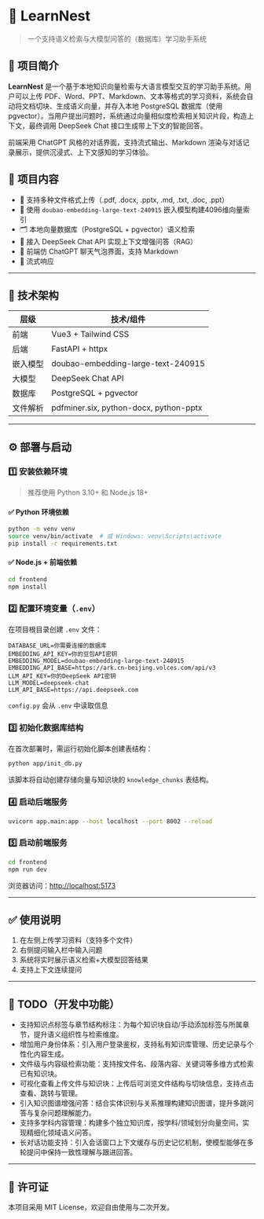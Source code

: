 # 🪺 LearnNest

> 一个支持语义检索与大模型问答的（数据库）学习助手系统

## 📘 项目简介

**LearnNest** 是一个基于本地知识向量检索与大语言模型交互的学习助手系统。用户可以上传 PDF、Word、PPT、Markdown、文本等格式的学习资料，系统会自动将文档切块、生成语义向量，并存入本地 PostgreSQL 数据库（使用 pgvector）。当用户提出问题时，系统通过向量相似度检索相关知识片段，构造上下文，最终调用 DeepSeek Chat 接口生成带上下文的智能回答。

前端采用 ChatGPT 风格的对话界面，支持流式输出、Markdown 渲染与对话记录展示，提供沉浸式、上下文感知的学习体验。

## 🚀 项目内容

* 📄 支持多种文件格式上传（.pdf, .docx, .pptx, .md, .txt, .doc, .ppt）
* 🧠 使用 `doubao-embedding-large-text-240915` 嵌入模型构建4096维向量索引
* 🗂 本地向量数据库（PostgreSQL + pgvector）语义检索
* 🤖 接入 DeepSeek Chat API 实现上下文增强问答（RAG）
* 💬 前端仿 ChatGPT 聊天气泡界面，支持 Markdown
* 🔁 流式响应

---

## 🧱 技术架构

| 层级   | 技术/组件                                  |
| ---- | -------------------------------------- |
| 前端   | Vue3 + Tailwind CSS                    |
| 后端   | FastAPI + httpx                        |
| 嵌入模型 | doubao-embedding-large-text-240915     |
| 大模型  | DeepSeek Chat API                      |
| 数据库  | PostgreSQL + pgvector                  |
| 文件解析 | pdfminer.six, python-docx, python-pptx |

---

## ⚙️ 部署与启动

### 1️⃣ 安装依赖环境

> 推荐使用 Python 3.10+ 和 Node.js 18+

#### ✅ Python 环境依赖

```bash
python -m venv venv
source venv/bin/activate  # 或 Windows: venv\Scripts\activate
pip install -r requirements.txt
```

#### ✅ Node.js + 前端依赖

```bash
cd frontend
npm install
```

### 2️⃣ 配置环境变量（`.env`）

在项目根目录创建 `.env` 文件：

```env
DATABASE_URL=你需要连接的数据库
EMBEDDING_API_KEY=你的豆包API密钥
EMBEDDING_MODEL=doubao-embedding-large-text-240915
EMBEDDING_API_BASE=https://ark.cn-beijing.volces.com/api/v3
LLM_API_KEY=你的DeepSeek API密钥
LLM_MODEL=deepseek-chat
LLM_API_BASE=https://api.deepseek.com
```

`config.py` 会从 `.env` 中读取信息

### 3️⃣ 初始化数据库结构

在首次部署时，需运行初始化脚本创建表结构：

```bash
python app/init_db.py
```

该脚本将自动创建存储向量与知识块的 `knowledge_chunks` 表结构。

### 4️⃣ 启动后端服务

```bash
uvicorn app.main:app --host localhost --port 8002 --reload
```

### 5️⃣ 启动前端服务

```bash
cd frontend
npm run dev
```

浏览器访问：[http://localhost:5173](http://localhost:5173)

---

## ✅ 使用说明

1. 在左侧上传学习资料（支持多个文件）
2. 右侧提问输入栏中输入问题
3. 系统将实时展示语义检索+大模型回答结果
4. 支持上下文连续提问

---

## 📌 TODO（开发中功能）

* 支持知识点标签与章节结构标注：为每个知识块自动/手动添加标签与所属章节，提升语义组织性与检索维度。
* 增加用户身份体系：引入用户登录鉴权，支持私有知识库管理、历史记录与个性化内容生成。
* 文件级与内容级检索功能：支持按文件名、段落内容、关键词等多维方式检索已有知识块。
* 可视化查看上传文件与知识块：上传后可浏览文件结构与切块信息，支持点击查看、跳转与管理。
* 引入知识图谱增强问答：结合实体识别与关系推理构建知识图谱，提升多跳问答与复杂问题理解能力。
* 支持多学科内容管理：构建多个独立知识库，按学科/领域划分向量空间，实现精细化领域语义问答。
* 长对话功能支持：引入会话窗口上下文缓存与历史记忆机制，使模型能够在多轮提问中保持一致性理解与跟进回答。

---

## 📄 许可证

本项目采用 MIT License，欢迎自由使用与二次开发。
